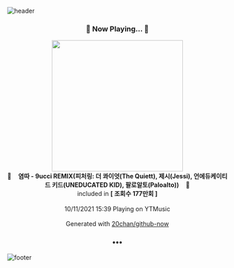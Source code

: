 ![header](https://capsule-render.vercel.app/api?type=wave&height=170&section=header&text=Hi.%20I'm%20SHIFT&fontColor=090707&fontAlignX=45&fontAlignY=65&fontSize=100)

<h3 align="center">🎵 Now Playing... 🎵</h3>
<p align="center">
  <a href="https://music.youtube.com/watch?v=roEjyglmMY8">
    <img width="300" src="https://i.ytimg.com/vi/roEjyglmMY8/sddefault.jpg?sqp=-oaymwEWCJADEOEBIAQqCghqEJQEGHgg6AJIWg&rs">
  </a>
  <br>
  🎵&nbsp&nbsp&nbsp <b>염따 - 9ucci REMIX(피처링: 더 콰이엇(The Quiett), 제시(Jessi), 언에듀케이티드 키드(UNEDUCATED KID), 팔로알토(Paloalto))</b> &nbsp&nbsp&nbsp🎵
  <br>
  included in <b>[ 조회수 177만회 ]</b>
  
  <br />
  <br />
  10/11/2021 15:39 Playing on YTMusic
  <br />
  <br />
  Generated with <a href="https://github.com/20chan/github-now">20chan/github-now</a>
</p>

<h3 align="center">•••</h3>

![footer](https://capsule-render.vercel.app/api?type=wave&height=150&section=footer)
